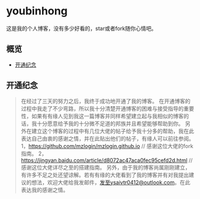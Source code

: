 # youbinhong

这是我的个人博客，没有多少好看的，star或者fork随你心情吧。

## 概览

<!-- vim-markdown-toc GFM -->

* [开通纪念](#开通纪念)

<!-- vim-markdown-toc -->

## 开通纪念

>   在经过了三天的努力之后，我终于成功地开通了我的博客。
>   在开通博客的过程中我走了不少弯路，所以我十分清楚开通博客的困难与接受指导的重要性，如果有有缘人见到我这一篇博客并同样希望建立起与我相似的博客的话，我十分愿意给予我的十分微不足道的邦族并且希望能够帮助到你。
>   另外在建立这个博客的过程中有几位大佬的帖子给予我十分多的帮助，我在此表达自己由衷的感谢之情，并在此贴出他们的帖子，有缘人可以前往参阅。
>    1，https://github.com/mzlogin/mzlogin.github.io
>   // 感谢这位大佬的fork指南。
>   2，https://jingyan.baidu.com/article/d8072ac47aca0fec95cefd2d.html
>   // 感谢这位大佬详尽之至的搭建指南。
>   另外，由于我的博客尚属刚刚建立，有许多不足之处还望谅解。若有有缘的大佬看到了我的博客并有对我提出建议的想法，欢迎大佬给我发邮件，发至ysaivtr0412@outlook.com。在此表达我的感谢之情。
